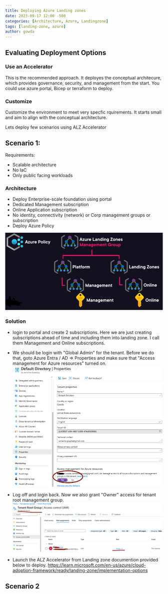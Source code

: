 ```yaml
---
title: Deploying Azure Landing zones
date: 2023-09-17 12:00 -500
categories: [Architecture, Azure, Landingzone]
tags: [landing-zone, azure]
author: gowda
---
```


## Evaluating Deployment Options
### Use an Accelerator
This is the recommended approach. It deployes the conceptual architecure, which provides governance, security, and management from the start.
You could use azure portal, Bicep or terraform to deploy.

### Customize
Customize the environment to meet very specfic rquirements. It starts small and aim to align with the conceptual architecture.

Lets deploy few scenarios using ALZ Accelerator

## Scenario 1:
Requirements:
- Scalable architecture
- No IaC
- Only public facing workloads

### Architecture
- Deploy Enterprise-scale foundation using portal
- Dedicated Management subscription
- Online Application subscription
- No identity, connectivity (network) or Corp management groups or subscription
- Deploy Azure Policy

![Desktop View](/assets/img/landingzone/scenario1.png)

### Solution
- login to portal and create 2 subscriptions. Here we are just creating subscriptions ahead of time and including them into landing zone. I call them Management and Online subscriptions.
- We should be login with "Global Admin" for the tenant. Before we do that, goto Azure Entra / AD => Properties and make sure that "Access management for Azure resources" turned on.
![Desktop View](/assets/img/landingzone/access-mgmt.png)

- Log off and login back. Now we also grant "Owner" access for tenant root management group.
![Desktop View](/assets/img/landingzone/AADOwner.png)

- Launch the ALZ Accelerator from Landing zone documention provided below to deploy.
<https://learn.microsoft.com/en-us/azure/cloud-adoption-framework/ready/landing-zone/implementation-options>

## Scenario 2


    




